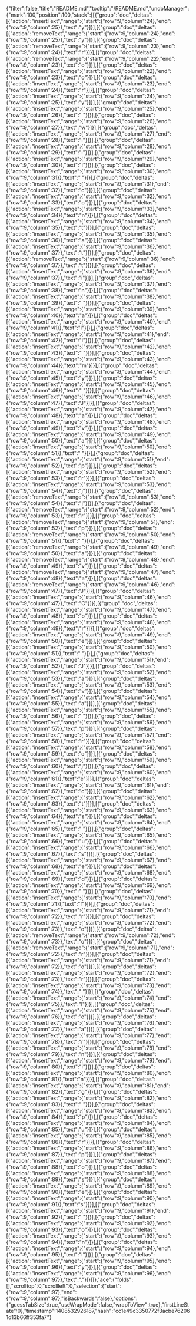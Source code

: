 {"filter":false,"title":"README.md","tooltip":"/README.md","undoManager":{"mark":100,"position":100,"stack":[[{"group":"doc","deltas":[{"action":"insertText","range":{"start":{"row":9,"column":24},"end":{"row":9,"column":25}},"text":"y"}]}],[{"group":"doc","deltas":[{"action":"removeText","range":{"start":{"row":9,"column":24},"end":{"row":9,"column":25}},"text":"y"}]}],[{"group":"doc","deltas":[{"action":"removeText","range":{"start":{"row":9,"column":23},"end":{"row":9,"column":24}},"text":"r"}]}],[{"group":"doc","deltas":[{"action":"removeText","range":{"start":{"row":9,"column":22},"end":{"row":9,"column":23}},"text":"o"}]}],[{"group":"doc","deltas":[{"action":"insertText","range":{"start":{"row":9,"column":22},"end":{"row":9,"column":23}},"text":"o"}]}],[{"group":"doc","deltas":[{"action":"insertText","range":{"start":{"row":9,"column":23},"end":{"row":9,"column":24}},"text":"r"}]}],[{"group":"doc","deltas":[{"action":"insertText","range":{"start":{"row":9,"column":24},"end":{"row":9,"column":25}},"text":"y"}]}],[{"group":"doc","deltas":[{"action":"insertText","range":{"start":{"row":9,"column":25},"end":{"row":9,"column":26}},"text":" "}]}],[{"group":"doc","deltas":[{"action":"insertText","range":{"start":{"row":9,"column":26},"end":{"row":9,"column":27}},"text":"w"}]}],[{"group":"doc","deltas":[{"action":"insertText","range":{"start":{"row":9,"column":27},"end":{"row":9,"column":28}},"text":"i"}]}],[{"group":"doc","deltas":[{"action":"insertText","range":{"start":{"row":9,"column":28},"end":{"row":9,"column":29}},"text":"l"}]}],[{"group":"doc","deltas":[{"action":"insertText","range":{"start":{"row":9,"column":29},"end":{"row":9,"column":30}},"text":"l"}]}],[{"group":"doc","deltas":[{"action":"insertText","range":{"start":{"row":9,"column":30},"end":{"row":9,"column":31}},"text":" "}]}],[{"group":"doc","deltas":[{"action":"insertText","range":{"start":{"row":9,"column":31},"end":{"row":9,"column":32}},"text":"c"}]}],[{"group":"doc","deltas":[{"action":"insertText","range":{"start":{"row":9,"column":32},"end":{"row":9,"column":33}},"text":"o"}]}],[{"group":"doc","deltas":[{"action":"insertText","range":{"start":{"row":9,"column":33},"end":{"row":9,"column":34}},"text":"n"}]}],[{"group":"doc","deltas":[{"action":"insertText","range":{"start":{"row":9,"column":34},"end":{"row":9,"column":35}},"text":"t"}]}],[{"group":"doc","deltas":[{"action":"insertText","range":{"start":{"row":9,"column":35},"end":{"row":9,"column":36}},"text":"a"}]}],[{"group":"doc","deltas":[{"action":"insertText","range":{"start":{"row":9,"column":36},"end":{"row":9,"column":37}},"text":"t"}]}],[{"group":"doc","deltas":[{"action":"removeText","range":{"start":{"row":9,"column":36},"end":{"row":9,"column":37}},"text":"t"}]}],[{"group":"doc","deltas":[{"action":"insertText","range":{"start":{"row":9,"column":36},"end":{"row":9,"column":37}},"text":"i"}]}],[{"group":"doc","deltas":[{"action":"insertText","range":{"start":{"row":9,"column":37},"end":{"row":9,"column":38}},"text":"n"}]}],[{"group":"doc","deltas":[{"action":"insertText","range":{"start":{"row":9,"column":38},"end":{"row":9,"column":39}},"text":" "}]}],[{"group":"doc","deltas":[{"action":"insertText","range":{"start":{"row":9,"column":39},"end":{"row":9,"column":40}},"text":"a"}]}],[{"group":"doc","deltas":[{"action":"insertText","range":{"start":{"row":9,"column":40},"end":{"row":9,"column":41}},"text":"l"}]}],[{"group":"doc","deltas":[{"action":"insertText","range":{"start":{"row":9,"column":41},"end":{"row":9,"column":42}},"text":"l"}]}],[{"group":"doc","deltas":[{"action":"insertText","range":{"start":{"row":9,"column":42},"end":{"row":9,"column":43}},"text":" "}]}],[{"group":"doc","deltas":[{"action":"insertText","range":{"start":{"row":9,"column":43},"end":{"row":9,"column":44}},"text":"m"}]}],[{"group":"doc","deltas":[{"action":"insertText","range":{"start":{"row":9,"column":44},"end":{"row":9,"column":45}},"text":"y"}]}],[{"group":"doc","deltas":[{"action":"insertText","range":{"start":{"row":9,"column":45},"end":{"row":9,"column":46}},"text":" "}]}],[{"group":"doc","deltas":[{"action":"insertText","range":{"start":{"row":9,"column":46},"end":{"row":9,"column":47}},"text":"J"}]}],[{"group":"doc","deltas":[{"action":"insertText","range":{"start":{"row":9,"column":47},"end":{"row":9,"column":48}},"text":"a"}]}],[{"group":"doc","deltas":[{"action":"insertText","range":{"start":{"row":9,"column":48},"end":{"row":9,"column":49}},"text":"v"}]}],[{"group":"doc","deltas":[{"action":"insertText","range":{"start":{"row":9,"column":49},"end":{"row":9,"column":50}},"text":"a"}]}],[{"group":"doc","deltas":[{"action":"insertText","range":{"start":{"row":9,"column":50},"end":{"row":9,"column":51}},"text":" "}]}],[{"group":"doc","deltas":[{"action":"insertText","range":{"start":{"row":9,"column":51},"end":{"row":9,"column":52}},"text":"p"}]}],[{"group":"doc","deltas":[{"action":"insertText","range":{"start":{"row":9,"column":52},"end":{"row":9,"column":53}},"text":"r"}]}],[{"group":"doc","deltas":[{"action":"insertText","range":{"start":{"row":9,"column":53},"end":{"row":9,"column":54}},"text":"j"}]}],[{"group":"doc","deltas":[{"action":"removeText","range":{"start":{"row":9,"column":53},"end":{"row":9,"column":54}},"text":"j"}]}],[{"group":"doc","deltas":[{"action":"removeText","range":{"start":{"row":9,"column":52},"end":{"row":9,"column":53}},"text":"r"}]}],[{"group":"doc","deltas":[{"action":"removeText","range":{"start":{"row":9,"column":51},"end":{"row":9,"column":52}},"text":"p"}]}],[{"group":"doc","deltas":[{"action":"removeText","range":{"start":{"row":9,"column":50},"end":{"row":9,"column":51}},"text":" "}]}],[{"group":"doc","deltas":[{"action":"removeText","range":{"start":{"row":9,"column":49},"end":{"row":9,"column":50}},"text":"a"}]}],[{"group":"doc","deltas":[{"action":"removeText","range":{"start":{"row":9,"column":48},"end":{"row":9,"column":49}},"text":"v"}]}],[{"group":"doc","deltas":[{"action":"removeText","range":{"start":{"row":9,"column":47},"end":{"row":9,"column":48}},"text":"a"}]}],[{"group":"doc","deltas":[{"action":"removeText","range":{"start":{"row":9,"column":46},"end":{"row":9,"column":47}},"text":"J"}]}],[{"group":"doc","deltas":[{"action":"insertText","range":{"start":{"row":9,"column":46},"end":{"row":9,"column":47}},"text":"C"}]}],[{"group":"doc","deltas":[{"action":"insertText","range":{"start":{"row":9,"column":47},"end":{"row":9,"column":48}},"text":"o"}]}],[{"group":"doc","deltas":[{"action":"insertText","range":{"start":{"row":9,"column":48},"end":{"row":9,"column":49}},"text":"r"}]}],[{"group":"doc","deltas":[{"action":"insertText","range":{"start":{"row":9,"column":49},"end":{"row":9,"column":50}},"text":"e"}]}],[{"group":"doc","deltas":[{"action":"insertText","range":{"start":{"row":9,"column":50},"end":{"row":9,"column":51}},"text":" "}]}],[{"group":"doc","deltas":[{"action":"insertText","range":{"start":{"row":9,"column":51},"end":{"row":9,"column":52}},"text":"J"}]}],[{"group":"doc","deltas":[{"action":"insertText","range":{"start":{"row":9,"column":52},"end":{"row":9,"column":53}},"text":"a"}]}],[{"group":"doc","deltas":[{"action":"insertText","range":{"start":{"row":9,"column":53},"end":{"row":9,"column":54}},"text":"v"}]}],[{"group":"doc","deltas":[{"action":"insertText","range":{"start":{"row":9,"column":54},"end":{"row":9,"column":55}},"text":"a"}]}],[{"group":"doc","deltas":[{"action":"insertText","range":{"start":{"row":9,"column":55},"end":{"row":9,"column":56}},"text":" "}]}],[{"group":"doc","deltas":[{"action":"insertText","range":{"start":{"row":9,"column":56},"end":{"row":9,"column":57}},"text":"p"}]}],[{"group":"doc","deltas":[{"action":"insertText","range":{"start":{"row":9,"column":57},"end":{"row":9,"column":58}},"text":"r"}]}],[{"group":"doc","deltas":[{"action":"insertText","range":{"start":{"row":9,"column":58},"end":{"row":9,"column":59}},"text":"o"}]}],[{"group":"doc","deltas":[{"action":"insertText","range":{"start":{"row":9,"column":59},"end":{"row":9,"column":60}},"text":"j"}]}],[{"group":"doc","deltas":[{"action":"insertText","range":{"start":{"row":9,"column":60},"end":{"row":9,"column":61}},"text":"e"}]}],[{"group":"doc","deltas":[{"action":"insertText","range":{"start":{"row":9,"column":61},"end":{"row":9,"column":62}},"text":"c"}]}],[{"group":"doc","deltas":[{"action":"insertText","range":{"start":{"row":9,"column":62},"end":{"row":9,"column":63}},"text":"t"}]}],[{"group":"doc","deltas":[{"action":"insertText","range":{"start":{"row":9,"column":63},"end":{"row":9,"column":64}},"text":"s"}]}],[{"group":"doc","deltas":[{"action":"insertText","range":{"start":{"row":9,"column":64},"end":{"row":9,"column":65}},"text":" "}]}],[{"group":"doc","deltas":[{"action":"insertText","range":{"start":{"row":9,"column":65},"end":{"row":9,"column":66}},"text":"u"}]}],[{"group":"doc","deltas":[{"action":"insertText","range":{"start":{"row":9,"column":66},"end":{"row":9,"column":67}},"text":"s"}]}],[{"group":"doc","deltas":[{"action":"insertText","range":{"start":{"row":9,"column":67},"end":{"row":9,"column":68}},"text":"e"}]}],[{"group":"doc","deltas":[{"action":"insertText","range":{"start":{"row":9,"column":68},"end":{"row":9,"column":69}},"text":"d"}]}],[{"group":"doc","deltas":[{"action":"insertText","range":{"start":{"row":9,"column":69},"end":{"row":9,"column":70}},"text":" "}]}],[{"group":"doc","deltas":[{"action":"insertText","range":{"start":{"row":9,"column":70},"end":{"row":9,"column":71}},"text":"f"}]}],[{"group":"doc","deltas":[{"action":"insertText","range":{"start":{"row":9,"column":71},"end":{"row":9,"column":72}},"text":"r"}]}],[{"group":"doc","deltas":[{"action":"insertText","range":{"start":{"row":9,"column":72},"end":{"row":9,"column":73}},"text":"o"}]}],[{"group":"doc","deltas":[{"action":"removeText","range":{"start":{"row":9,"column":72},"end":{"row":9,"column":73}},"text":"o"}]}],[{"group":"doc","deltas":[{"action":"removeText","range":{"start":{"row":9,"column":71},"end":{"row":9,"column":72}},"text":"r"}]}],[{"group":"doc","deltas":[{"action":"insertText","range":{"start":{"row":9,"column":71},"end":{"row":9,"column":72}},"text":"o"}]}],[{"group":"doc","deltas":[{"action":"insertText","range":{"start":{"row":9,"column":72},"end":{"row":9,"column":73}},"text":"r"}]}],[{"group":"doc","deltas":[{"action":"insertText","range":{"start":{"row":9,"column":73},"end":{"row":9,"column":74}},"text":" "}]}],[{"group":"doc","deltas":[{"action":"insertText","range":{"start":{"row":9,"column":74},"end":{"row":9,"column":75}},"text":"l"}]}],[{"group":"doc","deltas":[{"action":"insertText","range":{"start":{"row":9,"column":75},"end":{"row":9,"column":76}},"text":"e"}]}],[{"group":"doc","deltas":[{"action":"insertText","range":{"start":{"row":9,"column":76},"end":{"row":9,"column":77}},"text":"a"}]}],[{"group":"doc","deltas":[{"action":"insertText","range":{"start":{"row":9,"column":77},"end":{"row":9,"column":78}},"text":"r"}]}],[{"group":"doc","deltas":[{"action":"insertText","range":{"start":{"row":9,"column":78},"end":{"row":9,"column":79}},"text":"n"}]}],[{"group":"doc","deltas":[{"action":"insertText","range":{"start":{"row":9,"column":79},"end":{"row":9,"column":80}},"text":"i"}]}],[{"group":"doc","deltas":[{"action":"insertText","range":{"start":{"row":9,"column":80},"end":{"row":9,"column":81}},"text":"n"}]}],[{"group":"doc","deltas":[{"action":"insertText","range":{"start":{"row":9,"column":81},"end":{"row":9,"column":82}},"text":"g"}]}],[{"group":"doc","deltas":[{"action":"insertText","range":{"start":{"row":9,"column":82},"end":{"row":9,"column":83}},"text":" "}]}],[{"group":"doc","deltas":[{"action":"insertText","range":{"start":{"row":9,"column":83},"end":{"row":9,"column":84}},"text":"p"}]}],[{"group":"doc","deltas":[{"action":"insertText","range":{"start":{"row":9,"column":84},"end":{"row":9,"column":85}},"text":"u"}]}],[{"group":"doc","deltas":[{"action":"insertText","range":{"start":{"row":9,"column":85},"end":{"row":9,"column":86}},"text":"r"}]}],[{"group":"doc","deltas":[{"action":"insertText","range":{"start":{"row":9,"column":86},"end":{"row":9,"column":87}},"text":"p"}]}],[{"group":"doc","deltas":[{"action":"insertText","range":{"start":{"row":9,"column":87},"end":{"row":9,"column":88}},"text":"o"}]}],[{"group":"doc","deltas":[{"action":"insertText","range":{"start":{"row":9,"column":88},"end":{"row":9,"column":89}},"text":"s"}]}],[{"group":"doc","deltas":[{"action":"insertText","range":{"start":{"row":9,"column":89},"end":{"row":9,"column":90}},"text":"e"}]}],[{"group":"doc","deltas":[{"action":"insertText","range":{"start":{"row":9,"column":90},"end":{"row":9,"column":91}},"text":"s"}]}],[{"group":"doc","deltas":[{"action":"insertText","range":{"start":{"row":9,"column":91},"end":{"row":9,"column":92}},"text":" "}]}],[{"group":"doc","deltas":[{"action":"insertText","range":{"start":{"row":9,"column":92},"end":{"row":9,"column":93}},"text":"o"}]}],[{"group":"doc","deltas":[{"action":"insertText","range":{"start":{"row":9,"column":93},"end":{"row":9,"column":94}},"text":"n"}]}],[{"group":"doc","deltas":[{"action":"insertText","range":{"start":{"row":9,"column":94},"end":{"row":9,"column":95}},"text":"l"}]}],[{"group":"doc","deltas":[{"action":"insertText","range":{"start":{"row":9,"column":95},"end":{"row":9,"column":96}},"text":"y"}]}],[{"group":"doc","deltas":[{"action":"insertText","range":{"start":{"row":9,"column":96},"end":{"row":9,"column":97}},"text":"."}]}]]},"ace":{"folds":[],"scrolltop":0,"scrollleft":0,"selection":{"start":{"row":9,"column":97},"end":{"row":9,"column":97},"isBackwards":false},"options":{"guessTabSize":true,"useWrapMode":false,"wrapToView":true},"firstLineState":0},"timestamp":1408532926187,"hash":"cc1e49c3350772f3acbe762061d13b66ff353fa7"}